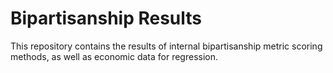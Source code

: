 # Bipartisanship Results

This repository contains the results of internal bipartisanship metric scoring methods, as well as economic data for regression. 
